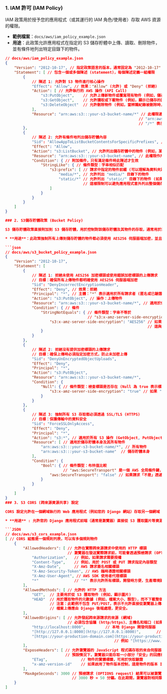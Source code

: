 ### 1. IAM 許可 (IAM Policy)

IAM 政策用於授予您的應用程式（或其運行的 IAM 角色/使用者）存取 AWS 資源的權限。

* **範例檔案**：`docs/aws/iam_policy_example.json`
* **用途**：此政策允許應用程式在指定的 S3 儲存貯體中上傳、讀取、刪除物件，並有條件地列出特定目錄下的物件。

```json
// docs/aws/iam_policy_example.json
{
    "Version": "2012-10-17", // 指定政策語言的版本，通常固定為 "2012-10-17"
    "Statement": [ // 包含一個或多個陳述 (statement)，每個陳述定義一組權限
        {
            // 陳述 1: 允許對 S3 物件進行核心操作
            "Effect": "Allow", // 效果："Allow" (允許) 或 "Deny" (拒絕)
            "Action": [ // 允許執行的 AWS 操作 (API Call)
                "s3:PutObject",    // 允許上傳新物件或覆寫現有物件 (例如，儲存使用者上傳的圖片)
                "s3:GetObject",    // 允許讀取或下載物件 (例如，顯示已儲存的圖片給使用者)
                "s3:DeleteObject"  // 允許刪除物件 (例如，當辨識紀錄被刪除時，也刪除相關的 S3 圖片)
            ],
            "Resource": "arn:aws:s3:::your-s3-bucket-name/*" // 此權限適用的資源
                                                            // "arn:aws:s3:::your-s3-bucket-name" 是您的 S3 儲存貯體 ARN
                                                            // "/*" 表示此權限適用於該儲存貯體內的「所有物件」
        },
        {
            // 陳述 2: 允許有條件地列出儲存貯體內容
            "Sid": "AllowAppToListBucketContentsForSpecificPrefixes", // 陳述 ID (可選，用於標識此陳述)
            "Effect": "Allow",
            "Action": "s3:ListBucket", // 允許列出儲存貯體中的物件 (例如，某些 Django Storages 操作可能需要)
            "Resource": "arn:aws:s3:::your-s3-bucket-name", // 此權限作用於「儲存貯體本身」，而非物件
            "Condition": { // 附加條件，只有滿足條件時此陳述才生效
                "StringLike": { // 條件類型：字串相似匹配
                    "s3:prefix": [ // 請求中指定的物件前綴 (可以理解為資料夾路徑)
                        "media/*", // 允許列出 "media/" 目錄下的物件
                        "static/*" // 允許列出 "static/" 目錄下的物件 (如果您的靜態檔案也由 S3 托管)
                                   // 這樣限制可以避免應用程式意外列出整個儲存貯體的內容
                    ]
                }
            }
        }
    ]
}

### 2. S3儲存貯體政策 (Bucket Policy)

S3 儲存貯體政策直接附加到 S3 儲存貯體，用於控制對該儲存貯體及其物件的存取，通常用於設定更廣泛的存取規則或強制安全標準。

* **用途**：此政策強制所有上傳到儲存貯體的物件都必須使用 AES256 伺服器端加密，並且所有對 S3 的請求都必須透過HTTPS。

```json
// docs/aws/s3_bucket_policy_example.json
{
    "Version": "2012-10-17",
    "Statement": [
        {
            // 陳述 1: 拒絕未使用 AES256 加密標頭或使用錯誤加密標頭的上傳請求
            // 目標：確保所有上傳物件都明確使用 AES256 伺服器端加密
            "Sid": "DenyIncorrectEncryptionHeader",
            "Effect": "Deny", // 效果：拒絕
            "Principal": "*", // 主體："*" 表示適用於所有請求者 (匿名或已驗證)
            "Action": "s3:PutObject", // 操作：上傳物件
            "Resource": "arn:aws:s3:::your-s3-bucket-name/*", // 適用於儲存貯體內的所有物件
            "Condition": { // 條件
                "StringNotEquals": { // 條件類型：字串不等於
                                     // "s3:x-amz-server-side-encryption" 是上傳請求中指定的伺服器端加密方法
                    "s3:x-amz-server-side-encryption": "AES256" // 如果加密標頭存在但「不是」AES256，則拒絕
                                                                // 這與 Django settings.py 中 AWS_S3_OBJECT_PARAMETERS 的設定相輔相成
                }
            }
        },
        {
            // 陳述 2: 拒絕沒有提供加密標頭的上傳請求
            // 目標：確保上傳時必須指定加密方式，防止未加密上傳
            "Sid": "DenyUnEncryptedObjectUploads",
            "Effect": "Deny",
            "Principal": "*",
            "Action": "s3:PutObject",
            "Resource": "arn:aws:s3:::your-s3-bucket-name/*",
            "Condition": {
                "Null": { // 條件類型：檢查標頭是否存在 (Null 為 true 表示標頭不存在)
                    "s3:x-amz-server-side-encryption": "true" // 如果 "s3:x-amz-server-side-encryption" 標頭「不存在」(為 null)，則拒絕
                }
            }
        },
        {
            // 陳述 3: 強制所有 S3 存取都必須透過 SSL/TLS (HTTPS)
            // 目標：保護傳輸中的資料安全
            "Sid": "ForceSSLOnlyAccess",
            "Effect": "Deny",
            "Principal": "*",
            "Action": "s3:*", // 適用於所有 S3 操作 (GetObject, PutObject, ListBucket 等)
            "Resource": [ // 適用於儲存貯體本身及其所有物件
                "arn:aws:s3:::your-s3-bucket-name/*", // 所有物件
                "arn:aws:s3:::your-s3-bucket-name"  // 儲存貯體本身
            ],
            "Condition": {
                "Bool": { // 條件類型：布林值比較
                          // "aws:SecureTransport" 是一個 AWS 全局條件鍵，"true" 表示請求是透過 HTTPS
                    "aws:SecureTransport": "false" // 如果請求「不是」透過 HTTPS (即 aws:SecureTransport 為 false)，則拒絕
                }
            }
        }
    ]
}
### 3. S3 CORS (跨來源資源共享) 設定

CORS 設定允許在一個網域執行的 Web 應用程式（例如您的 Django 網站）存取另一個網域（例如 S3）上的資源。

* **用途** : 允許您的 Django 應用程式前端（通常是瀏覽器）直接從 S3 獲取圖片等資源來顯示。

```JSON
// docs/aws/s3_cors_example.json
[ // CORS 組態是一個規則列表，可以有多個規則物件
    {
        "AllowedHeaders": [ // 允許在實際跨來源請求中使用的 HTTP 標頭
                            // 瀏覽器在發送實際請求前，可能會透過預檢請求 (OPTIONS) 詢問伺服器是否接受這些標頭
            "Authorization",   // 例如，如果請求需要授權
            "Content-Type",    // 例如，用於 POST 或 PUT 請求指定內容類型
            "X-Amz-Date",      // AWS 請求簽名相關標頭
            "X-Amz-Security-Token", // AWS 臨時憑證相關標頭
            "X-Amz-User-Agent", // AWS SDK 使用者代理標頭
            "*"                // "*" 表示允許所有標頭，開發時方便，生產環境建議列出具體需要的標頭
        ],
        "AllowedMethods": [ // 允許的 HTTP 方法
            "GET",  // 主要用於從 S3 獲取物件 (例如，顯示圖片)
            "HEAD"  // 用於獲取物件的元數據 (例如，檔案大小、類型)，而不下載整個物件
                    // 注意：此範例不包含 PUT/POST，表示不允許直接從瀏覽器上傳。
                    // 檔案上傳應由 Django 後端處理，更安全。
        ],
        "AllowedOrigins": [ // 允許發起跨來源請求的來源 (網域)
                            // 必須包含協議 (http/https)、主機名和端口 (如果非標準端口)
            "http://localhost:8000",         // 本地 Django 開發伺服器
            "[http://127.0.0.1:8000](http://127.0.0.1:8000)",       // 本地 Django 開發伺服器 (另一種訪問方式)
            "[https://your-production-domain.com](https://your-production-domain.com)" // 【請替換】您應用程式部署後的實際生產環境域名
                                                 // 例如 "[https://www.example.com](https://www.example.com)"
        ],
        "ExposeHeaders": [ // 允許瀏覽器的 JavaScript 程式碼存取的來自伺服器端的回應標頭
                           // 預設情況下，瀏覽器只能存取一小部分「安全」的回應標頭
            "ETag",               // 物件的實體標籤，可用於快取驗證
            "x-amz-version-id"    // 如果啟用了物件版本控制，這是物件的版本 ID
        ],
        "MaxAgeSeconds": 3000 // 預檢請求 (OPTIONS request) 結果可以被瀏覽器快取的時間 (秒)
                              // 3000 秒 = 50 分鐘。在此期間，瀏覽器對相同類型的請求無需重複發送預檢請求。
    }
]
```